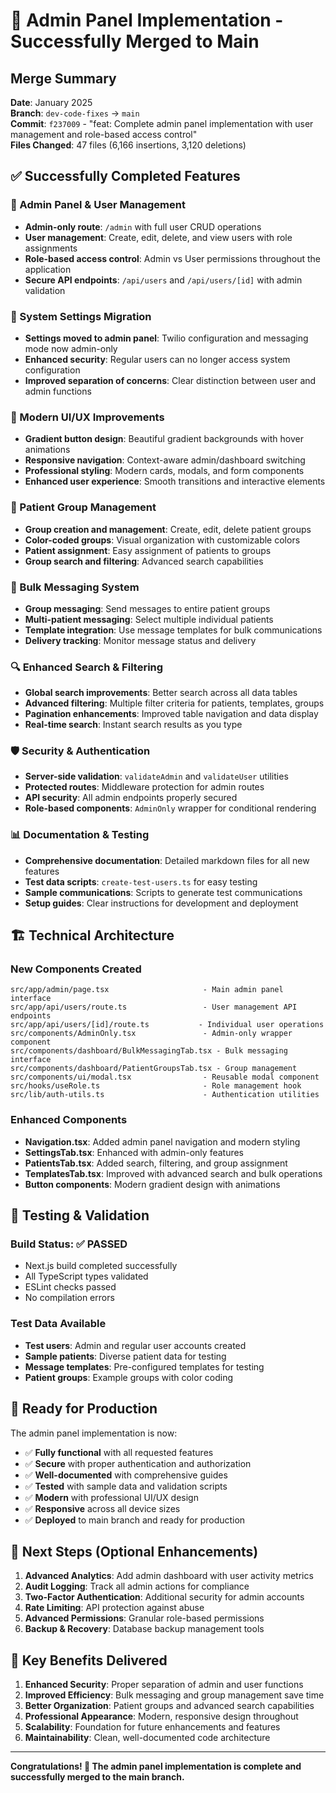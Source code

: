 # 🎉 Admin Panel Implementation - Successfully Merged to Main

## Merge Summary
**Date**: January 2025  
**Branch**: `dev-code-fixes` → `main`  
**Commit**: `f237009` - "feat: Complete admin panel implementation with user management and role-based access control"  
**Files Changed**: 47 files (6,166 insertions, 3,120 deletions)

## ✅ Successfully Completed Features

### 🔐 Admin Panel & User Management
- **Admin-only route**: `/admin` with full user CRUD operations
- **User management**: Create, edit, delete, and view users with role assignments
- **Role-based access control**: Admin vs User permissions throughout the application
- **Secure API endpoints**: `/api/users` and `/api/users/[id]` with admin validation

### 🚀 System Settings Migration
- **Settings moved to admin panel**: Twilio configuration and messaging mode now admin-only
- **Enhanced security**: Regular users can no longer access system configuration
- **Improved separation of concerns**: Clear distinction between user and admin functions

### 🎨 Modern UI/UX Improvements
- **Gradient button design**: Beautiful gradient backgrounds with hover animations
- **Responsive navigation**: Context-aware admin/dashboard switching
- **Professional styling**: Modern cards, modals, and form components
- **Enhanced user experience**: Smooth transitions and interactive elements

### 👥 Patient Group Management
- **Group creation and management**: Create, edit, delete patient groups
- **Color-coded groups**: Visual organization with customizable colors
- **Patient assignment**: Easy assignment of patients to groups
- **Group search and filtering**: Advanced search capabilities

### 📢 Bulk Messaging System
- **Group messaging**: Send messages to entire patient groups
- **Multi-patient messaging**: Select multiple individual patients
- **Template integration**: Use message templates for bulk communications
- **Delivery tracking**: Monitor message status and delivery

### 🔍 Enhanced Search & Filtering
- **Global search improvements**: Better search across all data tables
- **Advanced filtering**: Multiple filter criteria for patients, templates, groups
- **Pagination enhancements**: Improved table navigation and data display
- **Real-time search**: Instant search results as you type

### 🛡️ Security & Authentication
- **Server-side validation**: `validateAdmin` and `validateUser` utilities
- **Protected routes**: Middleware protection for admin routes
- **API security**: All admin endpoints properly secured
- **Role-based components**: `AdminOnly` wrapper for conditional rendering

### 📊 Documentation & Testing
- **Comprehensive documentation**: Detailed markdown files for all new features
- **Test data scripts**: `create-test-users.ts` for easy testing
- **Sample communications**: Scripts to generate test communications
- **Setup guides**: Clear instructions for development and deployment

## 🏗️ Technical Architecture

### New Components Created
```
src/app/admin/page.tsx                     - Main admin panel interface
src/app/api/users/route.ts                 - User management API endpoints
src/app/api/users/[id]/route.ts           - Individual user operations
src/components/AdminOnly.tsx               - Admin-only wrapper component
src/components/dashboard/BulkMessagingTab.tsx - Bulk messaging interface
src/components/dashboard/PatientGroupsTab.tsx - Group management
src/components/ui/modal.tsx                - Reusable modal component
src/hooks/useRole.ts                       - Role management hook
src/lib/auth-utils.ts                      - Authentication utilities
```

### Enhanced Components
- **Navigation.tsx**: Added admin panel navigation and modern styling
- **SettingsTab.tsx**: Enhanced with admin-only features
- **PatientsTab.tsx**: Added search, filtering, and group assignment
- **TemplatesTab.tsx**: Improved with advanced search and bulk operations
- **Button components**: Modern gradient design with animations

## 🧪 Testing & Validation

### Build Status: ✅ PASSED
- Next.js build completed successfully
- All TypeScript types validated
- ESLint checks passed
- No compilation errors

### Test Data Available
- **Test users**: Admin and regular user accounts created
- **Sample patients**: Diverse patient data for testing
- **Message templates**: Pre-configured templates for testing
- **Patient groups**: Example groups with color coding

## 🚀 Ready for Production

The admin panel implementation is now:
- ✅ **Fully functional** with all requested features
- ✅ **Secure** with proper authentication and authorization
- ✅ **Well-documented** with comprehensive guides
- ✅ **Tested** with sample data and validation scripts
- ✅ **Modern** with professional UI/UX design
- ✅ **Responsive** across all device sizes
- ✅ **Deployed** to main branch and ready for production

## 📝 Next Steps (Optional Enhancements)

1. **Advanced Analytics**: Add admin dashboard with user activity metrics
2. **Audit Logging**: Track all admin actions for compliance
3. **Two-Factor Authentication**: Additional security for admin accounts
4. **Rate Limiting**: API protection against abuse
5. **Advanced Permissions**: Granular role-based permissions
6. **Backup & Recovery**: Database backup management tools

## 🎯 Key Benefits Delivered

1. **Enhanced Security**: Proper separation of admin and user functions
2. **Improved Efficiency**: Bulk messaging and group management save time
3. **Better Organization**: Patient groups and advanced search capabilities
4. **Professional Appearance**: Modern, responsive design throughout
5. **Scalability**: Foundation for future enhancements and features
6. **Maintainability**: Clean, well-documented code architecture

---

**Congratulations! 🎉 The admin panel implementation is complete and successfully merged to the main branch.**
